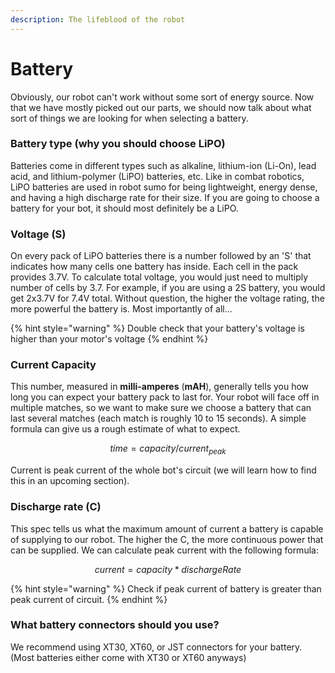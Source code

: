 ```yaml
---
description: The lifeblood of the robot
---
```


# Battery

Obviously, our robot can't work without some sort of energy source. Now that we have mostly picked out our parts, we should now talk about what sort of things we are looking for when selecting a battery.

### Battery type (why you should choose LiPO)&#x20;

Batteries come in different types such as alkaline, lithium-ion (Li-On), lead acid, and lithium-polymer (LiPO) batteries, etc. Like in combat robotics, LiPO batteries are used in robot sumo for being lightweight, energy dense, and having a high discharge rate for their size. If you are going to choose a battery for your bot, it should most definitely be a LiPO.&#x20;

### Voltage (S)

On every pack of LiPO batteries there is a number followed by an 'S' that indicates how many cells one battery has inside. Each cell in the pack provides 3.7V. To calculate total voltage, you would just need to multiply number of cells by 3.7. For example, if you are using a 2S battery, you would get 2x3.7V for 7.4V total. Without question, the higher the voltage rating, the more powerful the battery is.  Most importantly of all...

{% hint style="warning" %}
Double check that your battery's voltage is higher than your motor's voltage
{% endhint %}

### Current Capacity&#x20;

This number, measured in **milli-amperes** (**mAH**), generally tells you how long you can expect your battery pack to last for. Your robot will face off in multiple matches, so we want to make sure we choose a battery that can last several matches (each match is roughly 10 to 15 seconds). A simple formula can give us a rough estimate of what to expect.

$$
time = capacity / current _{peak}
$$

Current is peak current of the whole bot's circuit (we will learn how to find this in an upcoming section).&#x20;

### Discharge rate (C)  &#x20;

This spec tells us what the maximum amount of current a battery is capable of supplying to our robot. The higher the C, the more continuous power that can be supplied. We can calculate peak current with the following formula:&#x20;

$$
current = capacity *dischargeRate
$$

{% hint style="warning" %}
Check if peak current of battery is greater than peak current of circuit.&#x20;
{% endhint %}

### What battery connectors should you use?&#x20;

We recommend using XT30, XT60, or JST connectors for your battery. (Most batteries either come with XT30 or XT60 anyways)&#x20;

